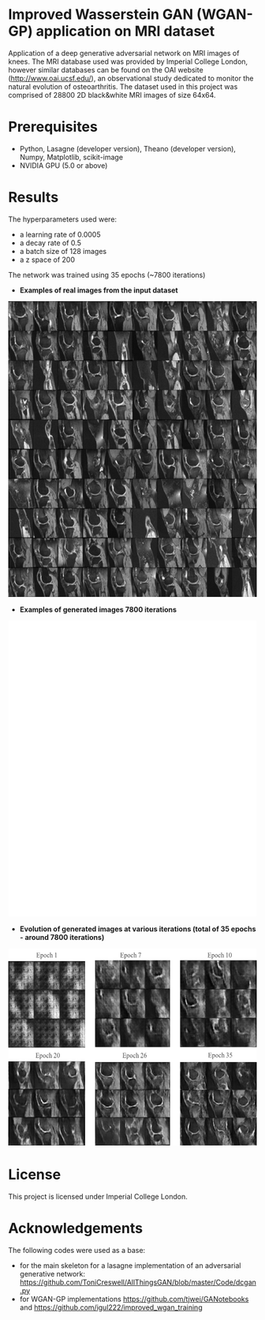 # Improved Wasserstein GAN (WGAN-GP) application on MRI dataset

Application of a deep generative adversarial network on MRI images of knees. The MRI database used was provided by Imperial College London, however similar databases can be found on the OAI website (http://www.oai.ucsf.edu/), an observational study dedicated to monitor the natural evolution of osteoarthritis.
The dataset used in this project was comprised of 28800 2D black&white MRI images of size 64x64.
# Prerequisites
- Python, Lasagne (developer version), Theano (developer version), Numpy, Matplotlib, scikit-image
- NVIDIA GPU (5.0 or above)
# Results

The hyperparameters used were:
- a learning rate of 0.0005
- a decay rate of 0.5
- a batch size of 128 images
- a z space of 200

The network was trained using 35 epochs (~7800 iterations)

- **Examples of real images from the input dataset** 
<img src="results/ground_truthgan.png" alt="alt text" width="600" height="600">

- **Examples of generated images 7800 iterations**
<img src="results/examples_34gen.png" alt="alt text" width="600" height="600">

- **Evolution of generated images at various iterations (total of 35 epochs - around 7800 iterations)**
<img src="results/evolution.png" alt="alt text" width="600" height="400">

# License
This project is licensed under Imperial College London.
# Acknowledgements
The following codes were used as a base:
- for the main skeleton for a lasagne implementation of an adversarial generative network: https://github.com/ToniCreswell/AllThingsGAN/blob/master/Code/dcgan.py 
- for WGAN-GP implementations
 https://github.com/tjwei/GANotebooks and
 https://github.com/igul222/improved_wgan_training


